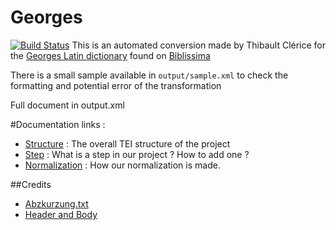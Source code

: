 Georges
=======
[![Build Status](https://travis-ci.org/PonteIneptique/Georges.svg)](https://travis-ci.org/PonteIneptique/Georges)
This is an automated conversion made by Thibault Clérice for the [Georges Latin dictionary](http://outils.biblissima.fr/collatinus/ressources/Georges_1913.xml) found on [Biblissima](http://outils.biblissima.fr)

There is a small sample available in `output/sample.xml` to check the formatting and potential error of the transformation

Full document in output.xml

#Documentation links :
- [Structure](./documentation/Structure.md) : The overall TEI structure of the project
- [Step](./documentation/Step.md) : What is a step in our project ? How to add one ?
- [Normalization](./documentation/Normalization.md) : How our normalization is made.

##Credits
- [Abzkurzung.txt](http://www.zeno.org/Georges-1913/M/Verzeichnis+der+Abk%C3%BCrzungen)
- [Header and Body](http://outils.biblissima.fr/collatinus/ressources/Georges_1913.xml)